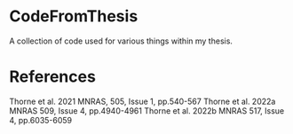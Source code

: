 # CodeFromThesis
A collection of code used for various things within my thesis. 


# References 
Thorne et al. 2021 MNRAS, 505, Issue 1, pp.540-567
Thorne et al. 2022a MNRAS 509, Issue 4, pp.4940-4961
Thorne et al. 2022b MNRAS 517, Issue 4, pp.6035-6059
